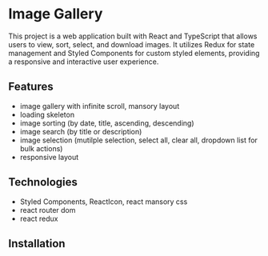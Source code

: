 # Image Gallery

This project is a web application built with React and TypeScript that allows users to view, sort, select, and download images. It utilizes Redux for state management and Styled Components for custom styled elements, providing a responsive and interactive user experience.

## Features
- image gallery with infinite scroll, mansory layout
- loading skeleton
- image sorting (by date, title, ascending, descending)
- image search (by title or description)
- image selection (mutilple selection, select all, clear all, dropdown list for bulk actions)
- responsive layout

## Technologies
- Styled Components, ReactIcon, react mansory css
- react router dom
- react redux

## Installation

